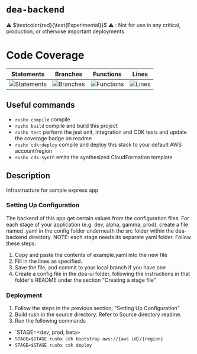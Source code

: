 # `dea-backend`

⚠️ $\textcolor{red}{\text{Experimental}}$ ⚠️ : Not for use in any critical, production, or otherwise important deployments

# Code Coverage

| Statements                                                                               | Branches                                                                             | Functions                                                                              | Lines                                                                          |
| ---------------------------------------------------------------------------------------- | ------------------------------------------------------------------------------------ | -------------------------------------------------------------------------------------- | ------------------------------------------------------------------------------ |
| ![Statements](https://img.shields.io/badge/statements-97.32%25-brightgreen.svg?style=flat) | ![Branches](https://img.shields.io/badge/branches-94%25-brightgreen.svg?style=flat) | ![Functions](https://img.shields.io/badge/functions-98.03%25-brightgreen.svg?style=flat) | ![Lines](https://img.shields.io/badge/lines-97.26%25-brightgreen.svg?style=flat) |


## Useful commands

- `rushx compile` compile
- `rushx build` compile and build this project
- `rushx test` perform the jest unit, integration and CDK tests and update the coverage badge on readme
- `rushx cdk:deploy` compile and deploy this stack to your default AWS account/region
- `rushx cdk:synth` emits the synthesized CloudFormation template

## Description

Infrastructure for sample express app

### Setting Up Configuration

The backend of this app get certain values from the configuration files. For each stage of your application (e.g. dev, alpha, gamma, prod), create a file named <STAGE>.yaml in the config folder underneath the src folder within the dea-backend directory. NOTE: each stage needs its separate yaml folder. Follow these steps:

1. Copy and paste the contents of example.yaml into the new file
2. Fill in the lines as specified.
3. Save the file, and commit to your local branch if you have one
4. Create a config file in the dea-ui folder, following the instructions in that folder's README under the section "Creating a stage file"

### Deployment

1. Follow the steps in the previous section, "Setting Up Configuration"
2. Build rush in the source directory. Refer to Source directory readme.
3. Run the following commands

- `STAGE=<dev, prod, beta>
- `STAGE=$STAGE rushx cdk bootstrap aws://{aws id}/{region}`
- `STAGE=$STAGE rushx cdk deploy`
